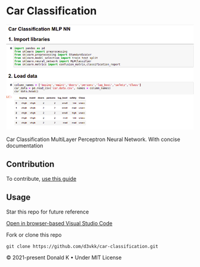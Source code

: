 # Car Classification

![Car Classification](https://github.com/d3vkk/car-classification/blob/master/car-classification.png)

Car Classification MultiLayer Perceptron Neural Network. With concise documentation

## Contribution

To contribute, [use this guide](https://github.com/d3vkk/open-source/blob/master/CONTRIBUTING.md)

## Usage

Star this repo for future reference

[Open in browser-based Visual Studio Code](https://vscode.dev/github/d3vkk/car-classification)

Fork or clone this repo
```
git clone https://github.com/d3vkk/car-classification.git
```

© 2021-present Donald K • Under MIT License
